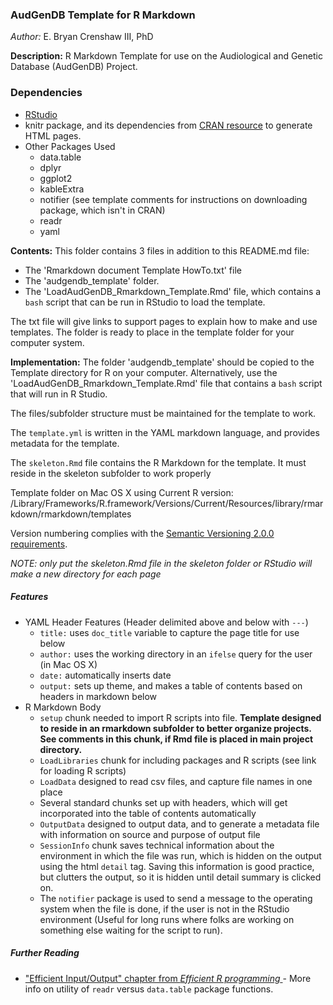 ### AudGenDB Template for R Markdown ###

*Author:* E. Bryan Crenshaw III, PhD  

**Description:** R Markdown Template for use on the Audiological and Genetic Database (AudGenDB) Project.

### Dependencies
- [RStudio](https://www.rstudio.com/)
- knitr package, and its dependencies from [CRAN resource](https://cran.r-project.org/) to generate HTML pages.
- Other Packages Used
  - data.table
  - dplyr
  - ggplot2
  - kableExtra
  - notifier (see template comments for instructions on downloading package, which isn't in CRAN)
  - readr
  - yaml


**Contents:** This folder contains 3 files in addition to this README.md file:

- The 'Rmarkdown document Template HowTo.txt' file
- The 'audgendb_template' folder.
- The 'LoadAudGenDB_Rmarkdown_Template.Rmd' file, which contains a `bash` script that can be run in RStudio to load the template.

The txt file will give links to support pages to explain how to make and use templates.  The folder is ready to place in the template folder for your computer system.   

**Implementation:** The folder 'audgendb_template' should be copied to the Template directory for R on your computer. Alternatively, use the 'LoadAudGenDB_Rmarkdown_Template.Rmd' file that contains a `bash` script that will run in R Studio.

The files/subfolder structure must be maintained for the template to work.

The `template.yml` is written in the YAML markdown language, and provides metadata for the template.

The `skeleton.Rmd` file contains the R Markdown for the template. It must reside in the skeleton subfolder to work properly

Template folder on Mac OS X using Current R version:
/Library/Frameworks/R.framework/Versions/Current/Resources/library/rmarkdown/rmarkdown/templates

Version numbering complies with the [Semantic Versioning 2.0.0 requirements](https://semver.org/).

*NOTE: only put the skeleton.Rmd file in the skeleton folder or RStudio will make a new directory for each page*

##### Features #####
- YAML Header Features (Header delimited above and below with `---`)
  - `title:` uses `doc_title` variable to capture the page title for use below
  - `author:` uses the working directory in an `ifelse` query for the user (in Mac OS X)
  - `date:` automatically inserts date
  - `output:` sets up theme, and makes a table of contents based on headers in markdown below
- R Markdown Body
  - `setup` chunk needed to import R scripts into file. **Template designed to reside in an rmarkdown subfolder to better organize projects. See comments in this chunk, if Rmd file is placed in main project directory.**
  - `LoadLibraries` chunk for including packages and R scripts (see link for loading R scripts)
  - `LoadData` designed to read csv files, and capture file names in one place
  - Several standard chunks set up with headers, which will get incorporated into the table of contents automatically
  - `OutputData` designed to output data, and to generate a metadata file with information on source and purpose of output file
  - `SessionInfo` chunk saves technical information about the environment in which the file was run, which is hidden on the output using the html `detail` tag. Saving this information is good practice, but clutters the output, so it is hidden until detail summary is clicked on.  
  - The `notifier` package is used to send a message to the operating system when the file is done, if the user is not in the RStudio environment (Useful for long runs where folks are working on something else waiting for the script to run).

##### Further Reading #####
- ["Efficient Input/Output" chapter from *Efficient R programming* ](https://bookdown.org/csgillespie/efficientR/input-output.html) - More info on utility of `readr` versus `data.table` package functions.
